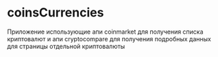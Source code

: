 # coinsCurrencies
Приложение использующие апи coinmarket для получения списка криптовалют и апи cryptocompare для получения подробных данных для страницы отдельной криптовалюты
